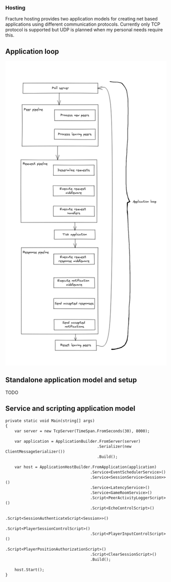 ### Hosting
Fracture hosting provides two application models for creating net based applications using different communication protocols. Currently only TCP protocol is 
supported but UDP is planned when my personal needs require this.

## Application loop
![alt text](https://github.com/babelz/Fracture/blob/master/Documents/Images/application-loop.png?raw=true)

## Standalone application model and setup
TODO

## Service and scripting application model
```
private static void Main(string[] args)
{
    var server = new TcpServer(TimeSpan.FromSeconds(30), 8000);

    var application = ApplicationBuilder.FromServer(server)
                                        .Serializer(new ClientMessageSerializer())
                                        .Build();

    var host = ApplicationHostBuilder.FromApplication(application)
                                     .Service<EventSchedulerService>()
                                     .Service<SessionService<Session>>()
                                     .Service<LatencyService>()
                                     .Service<GameRoomService>()
                                     .Script<PeerActivityLoggerScript>()
                                     .Script<EchoControlScript>()
                                     .Script<SessionAuthenticateScript<Session>>()
                                     .Script<PlayerSessionControlScript>()
                                     .Script<PlayerInputControlScript>()
                                     .Script<PlayerPositionAuthorizationScript>()
                                     .Script<ClearSessionScript>()
                                     .Build();

    host.Start();
}
```
